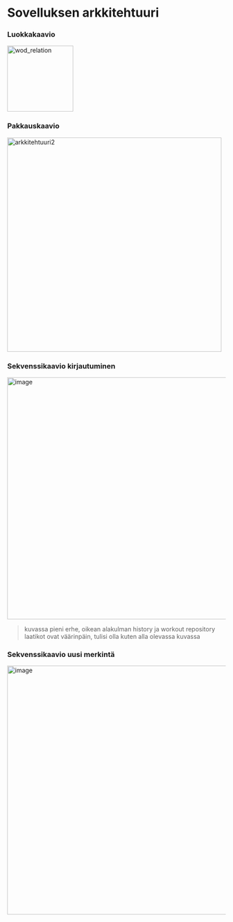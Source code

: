 # Sovelluksen arkkitehtuuri

###  Luokkakaavio
<img width="152" alt="wod_relation" src="https://github.com/Karri6/ot-harjoitustyo/assets/126342259/cbeaae83-9b11-4ba6-b179-02976a033b9e">

### Pakkauskaavio
<img width="494" alt="arkkitehtuuri2" src="https://github.com/Karri6/ot-harjoitustyo/assets/126342259/cf7f61e0-bdf7-4cbf-b64d-86fee95f4af7">

### Sekvenssikaavio kirjautuminen
<img width="558" alt="image" src="https://github.com/Karri6/ot-harjoitustyo/assets/126342259/79c96ac9-bbb5-49ca-b33e-1e388ecab014">

> kuvassa pieni erhe, oikean alakulman history ja workout repository laatikot ovat väärinpäin, tulisi olla kuten alla olevassa kuvassa

### Sekvenssikaavio uusi merkintä
<img width="574" alt="image" src="https://github.com/Karri6/ot-harjoitustyo/assets/126342259/fea666a7-2a2f-4b47-86b1-09ad4e861205">
